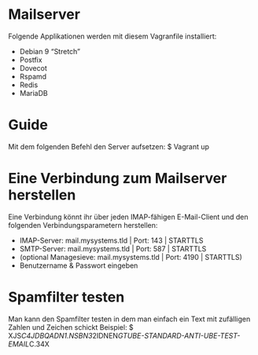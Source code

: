 # Mailserver
Folgende Applikationen werden mit diesem Vagranfile installiert:
* Debian 9 “Stretch”
* Postfix
* Dovecot
* Rspamd
* Redis
* MariaDB

# Guide
Mit dem folgenden Befehl den Server aufsetzen:
  $ Vagrant up
  
# Eine Verbindung zum Mailserver herstellen
Eine Verbindung könnt ihr über jeden IMAP-fähigen E-Mail-Client und den folgenden Verbindungsparametern herstellen:
* IMAP-Server: mail.mysystems.tld | Port: 143 | STARTTLS
* SMTP-Server: mail.mysystems.tld | Port: 587 | STARTTLS
* (optional Managesieve: mail.mysystems.tld | Port: 4190 | STARTTLS)
* Benutzername & Passwort eingeben

# Spamfilter testen
Man kann den Spamfilter testen in dem man einfach ein Text mit zufälligen Zahlen und Zeichen schickt Beispiel:
  $ XJS*C4JDBQADN1.NSBN3*2IDNEN*GTUBE-STANDARD-ANTI-UBE-TEST-EMAIL*C.34X
